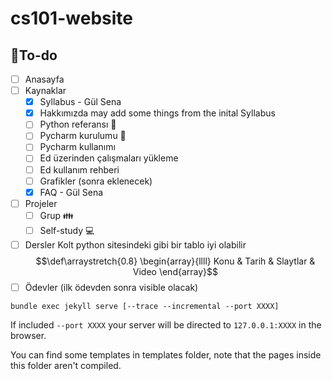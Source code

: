 # cs101-website

## :memo:To-do 
- [ ] Anasayfa
- [ ] Kaynaklar
    - [x] Syllabus - Gül Sena
    - [x] Hakkımızda
        may add some things from the inital Syllabus
    - [ ] Python referansı :snake: 
    - [ ] Pycharm kurulumu :snake: 
    - [ ] Pycharm kullanımı
    - [ ] Ed üzerinden çalışmaları yükleme
    - [ ] Ed kullanım rehberi
    - [ ] Grafikler (sonra eklenecek)
    - [x] FAQ - Gül Sena
- [ ] Projeler
    - [ ] Grup :family:
    - [ ] Self-study :computer:
- [ ] Dersler
    Kolt python sitesindeki gibi bir tablo iyi olabilir
$$\def\arraystretch{0.8} \begin{array}{llll} Konu & Tarih & Slaytlar & Video \end{array}$$
- [ ] Ödevler (ilk ödevden sonra visible olacak)

`bundle exec jekyll serve [--trace --incremental --port XXXX]`

If included `--port XXXX` your server will be directed to `127.0.0.1:XXXX` in the browser.

You can find some templates in templates folder, note that the pages inside this folder aren't compiled.